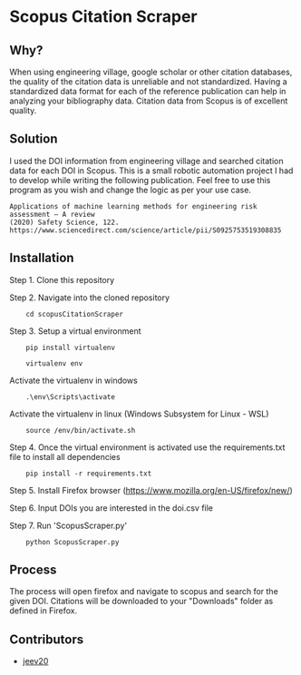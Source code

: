 # Scopus Citation Scraper
## Why? 
When using engineering village, google scholar or other citation databases, the quality of the citation data is unreliable and not standardized. Having a standardized data format for each of the reference publication can help in analyzing your bibliography data. Citation data from Scopus is of excellent quality. 

## Solution
I used the DOI information from engineering village and searched citation data for each DOI in Scopus. 
This is a small robotic automation project I had to develop while writing the following publication.
Feel free to use this program as you wish and change the logic as per your use case. 

```Hegde, J., Rokseth, B. 
Applications of machine learning methods for engineering risk assessment – A review
(2020) Safety Science, 122.
https://www.sciencedirect.com/science/article/pii/S0925753519308835
```

## Installation
Step 1. Clone this repository 

Step 2. Navigate into the cloned repository

```
    cd scopusCitationScraper
```

Step 3. Setup a virtual environment  

```
    pip install virtualenv 
```

```
    virtualenv env
```

Activate the virtualenv in windows

```
    .\env\Scripts\activate
```

Activate the virtualenv in linux (Windows Subsystem for Linux - WSL)

```
    source /env/bin/activate.sh
```

Step 4. Once the virtual environment is activated use the requirements.txt file to install all dependencies

```
    pip install -r requirements.txt
``` 

Step 5. Install Firefox browser (https://www.mozilla.org/en-US/firefox/new/)

Step 6. Input DOIs you are interested in the doi.csv file 

Step 7. Run 'ScopusScraper.py'

```
    python ScopusScraper.py
```

## Process
The process will open firefox and navigate to scopus and search for the given DOI.
Citations will be downloaded to your "Downloads" folder as defined in Firefox. 


## Contributors
* [jeev20]("https://github.com/jeev20")